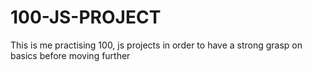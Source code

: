 # 100-JS-PROJECT
This is me practising 100, js projects in order to have a strong grasp on basics before moving further
